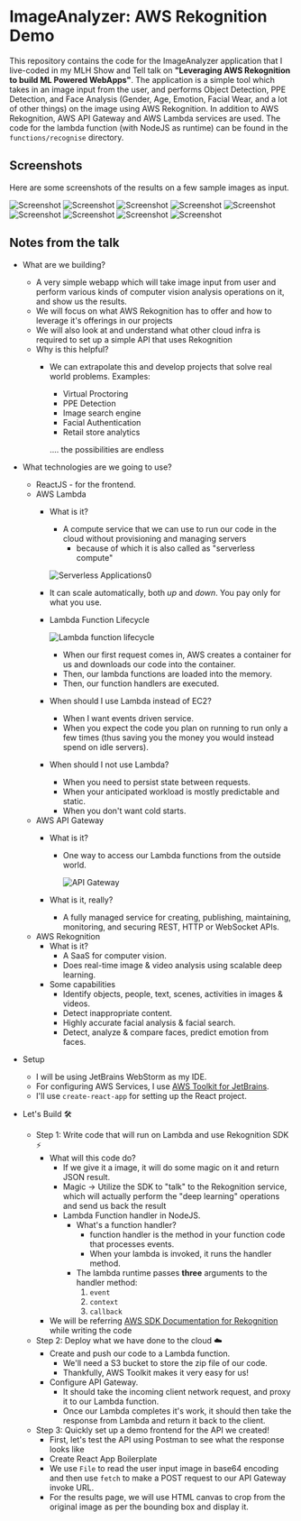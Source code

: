 # ImageAnalyzer: AWS Rekognition Demo

This repository contains the code for the ImageAnalyzer application that I live-coded in my MLH Show and Tell talk on **"Leveraging AWS Rekognition to build ML Powered WebApps"**. The application is a simple tool which takes in an image input from the user, and performs Object Detection, PPE Detection, and Face Analysis (Gender, Age, Emotion, Facial Wear, and a lot of other things) on the image using AWS Rekognition. In addition to AWS Rekognition, AWS API Gateway and AWS Lambda services are used. The code for the lambda function (with NodeJS as runtime) can be found in the `functions/recognise` directory.

## Screenshots
Here are some screenshots of the results on a few sample images as input.

![Screenshot](readme_resources\ss_1.png)
![Screenshot](readme_resources\ss_2.png)
![Screenshot](readme_resources\ss_3.png)
![Screenshot](readme_resources\ss_4.png)
![Screenshot](readme_resources\ss_5.png)
![Screenshot](readme_resources\ss_6.png)
![Screenshot](readme_resources\ss_7.png)
![Screenshot](readme_resources\ss_8.png)
![Screenshot](readme_resources\ss_9.png)

## Notes from the talk

- What are we building?
    - A very simple webapp which will take image input from user and perform various kinds of computer vision analysis operations on it, and show us the results.
    - We will focus on what AWS Rekognition has to offer and how to leverage it's offerings in our projects
    - We will also look at and understand what other cloud infra is required to set up a simple API that uses Rekognition
    - Why is this helpful?
        - We can extrapolate this and develop projects that solve real world problems. Examples:
            - Virtual Proctoring
            - PPE Detection
            - Image search engine
            - Facial Authentication
            - Retail store analytics
            
            .... the possibilities are endless

- What technologies are we going to use?
    - ReactJS - for the frontend.
    - AWS Lambda
        - What is it?
            - A compute service that we can use to run our code in the cloud without provisioning and managing servers
                - because of which it is also called as "serverless compute"

            ![Serverless Applications0](readme_resources\serverless_applications.png)

        - It can scale automatically, both *up* and *down*. You pay only for what you use.
        - Lambda Function Lifecycle

            ![Lambda function lifecycle](readme_resources\lambda_lifecycle.png)

            - When our first request comes in, AWS creates a container for us and downloads our code into the container.
            - Then, our lambda functions are loaded into the memory.
            - Then, our function handlers are executed.
        - When should I use Lambda instead of EC2?
            - When I want events driven service.
            - When you expect the code you plan on running to run only a few times (thus saving you the money you would instead spend on idle servers).
        - When should I not use Lambda?
            - When you need to persist state between requests.
            - When your anticipated workload is mostly predictable and static.
            - When you don't want cold starts.
    - AWS API Gateway
        - What is it?
            - One way to access our Lambda functions from the outside world.

                ![API Gateway](readme_resources\api_gateway.png)

        - What is it, really?
            - A fully managed service for creating, publishing, maintaining, monitoring, and securing REST, HTTP or WebSocket APIs.
    - AWS Rekognition
        - What is it?
            - A SaaS for computer vision.
            - Does real-time image & video analysis using scalable deep learning.
        - Some capabilities
            - Identify objects, people, text, scenes, activities in images & videos.
            - Detect inappropriate content.
            - Highly accurate facial analysis & facial search.
            - Detect, analyze & compare faces, predict emotion from faces.
- Setup
    - I will be using JetBrains WebStorm as my IDE.
    - For configuring AWS Services, I use [AWS Toolkit for JetBrains](https://docs.aws.amazon.com/toolkit-for-jetbrains/latest/userguide/welcome.html).
    - I'll use `create-react-app` for setting up the React project.
- Let's Build 🛠️
    - Step 1: Write code that will run on Lambda and use Rekognition SDK ⚡
        - What will this code do?
            - If we give it a image, it will do some magic on it and return JSON result.
            - Magic → Utilize the SDK to "talk" to the Rekognition service, which will actually perform the "deep learning" operations and send us back the result
            - Lambda Function handler in NodeJS.
                - What's a function handler?
                    - function handler is the method in your function code that processes events.
                    - When your lambda is invoked, it runs the handler method.
                - The lambda runtime passes **three** arguments to the handler method:
                    1. `event`
                    2. `context`
                    3. `callback`
        - We will be referring [AWS SDK Documentation for Rekognition](https://docs.aws.amazon.com/rekognition/latest/dg/API_Reference.html) while writing the code
    - Step 2: Deploy what we have done to the cloud ☁️
        - Create and push our code to a Lambda function.
            - We'll need a S3 bucket to store the zip file of our code.
            - Thankfully, AWS Toolkit makes it very easy for us!
        - Configure API Gateway.
            - It should take the incoming client network request, and proxy it to our Lambda function.
            - Once our Lambda completes it's work, it should then take the response from Lambda and return it back to the client.
    - Step 3: Quickly set up a demo frontend for the API we created!
        - First, let's test the API using Postman to see what the response looks like
        - Create React App Boilerplate
        - We use `File` to read the user input image in base64 encoding and then use `fetch` to make a POST request to our API Gateway invoke URL.
        - For the results page, we will use HTML canvas to crop from the original image as per the bounding box and display it.